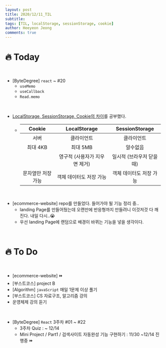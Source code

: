 ```yaml
---
layout: post
title: 2020/12/11_TIL
subtitle:
tags: [TIL, localStorage, sessionStorage, cookie]
author: Heeyeon Jeong
comments: true
---
```


# 🔥 Today

<br>

- [ByteDegree] `react` ~ #20
  - `useMemo`
  - `useCallback`
  - `Read.memo`

<br>

- [LocalStorage, SessionStorage, Cookie의 차이](https://heeyeonjeong.tistory.com/62)를 공부했다.
  - |       Cookie       |         LocalStorage          |      SessionStorage       |
    | :----------------: | :---------------------------: | :-----------------------: |
    |        서버        |          클라이언트           |        클라이언트         |
    |      최대 4KB      |           최대 5MB            |         알수없음          |
    |                    | 영구적 (사용자가 지우면 제거) | 일시적 (브라우저 닫을 때) |
    | 문자열만 저장 가능 |    객체 데이터도 저장 가능    |  객체 데이터도 저장 가능  |

<br>

- [ecommerce-website] repo를 만들었다. 들어가야 될 기능 정리 중..
  - landing Page를 만들어뒀는데 오랜만에 반응형까지 만들려니 이것저것 다 깨진다. 내일 다시..😭
  - 우선 landing Page에 랜덤으로 배경이 바뀌는 기능을 넣을 생각이다.

<br>

# 🔥 To Do

<br>

- [ecommerce-website] ⏩
- [부스트코스] project B
- [Algorithm] `javaScript` 매일 1문제 이상 풀기
- [부스트코스] CS 자료구조, 알고리즘 강의
- 운영체제 강의 듣기

<br>

- [ByteDegree] `React` 3주차 #01 ~ #22
  - 3주차 Quiz : ~ 12/14
  - Mini Project / Part1 / 검색사이트 자동완성 기능 구현하기 : 11/30 ~12/14 진행중 ⏩
